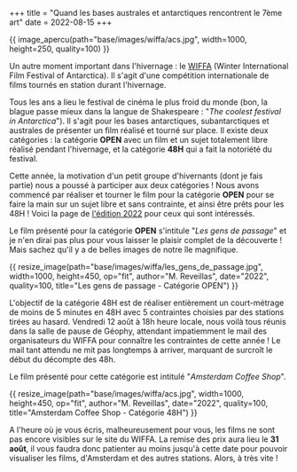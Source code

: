 +++
title = "Quand les bases australes et antarctiques rencontrent le 7ème art"
date = 2022-08-15
+++

{{ image_apercu(path="base/images/wiffa/acs.jpg", width=1000, height=250, quality=100) }}

Un autre moment important dans l'hivernage : le [WIFFA](https://www.wiffa.aq) (Winter International Film Festival of Antarctica). Il s'agit d'une compétition internationale de films tournés en station durant l'hivernage.

<!-- more -->

Tous les ans a lieu le festival de cinéma le plus froid du monde (bon, la blague passe mieux dans la langue de Shakespeare : "*The coolest festival in Antarctica*"). Il s'agit pour les bases antarctiques, subantarctiques et australes de présenter un film réalisé et tourné sur place. Il existe deux catégories : la catégorie **OPEN** avec un film et un sujet totalement libre réalisé pendant l'hivernage, et la catégorie **48H** qui a fait la notoriété du festival.

Cette année, la motivation d'un petit groupe d'hivernants (dont je fais partie) nous a poussé à participer aux deux catégories ! Nous avons commencé par réaliser et tourner le film pour la catégorie **OPEN** pour se faire la main sur un sujet libre et sans contrainte, et ainsi être prêts pour les 48H ! Voici la page de [l'édition 2022](https://www.wiffa.aq/en/edition2022) pour ceux qui sont intéressés.

Le film présenté pour la catégorie **OPEN** s'intitule "*Les gens de passage*" et je n'en dirai pas plus pour vous laisser le plaisir complet de la découverte ! Mais sachez qu'il y a de belles images de notre île magnifique.

{{ resize_image(path="base/images/wiffa/les_gens_de_passage.jpg", width=1000, height=450, op="fit", author="M. Reveillas", date="2022", quality=100, title="Les gens de passage - Catégorie OPEN") }} 

L'objectif de la catégorie 48H est de réaliser entièrement un court-métrage de moins de 5 minutes en 48H avec 5 contraintes choisies par des stations tirées au hasard. Vendredi 12 août à 18h heure locale, nous voilà tous réunis dans la salle de pause de Géophy, attendant impatiemment le mail des organisateurs du WIFFA pour connaître les contraintes de cette année ! Le mail tant attendu ne mit pas longtemps à arriver, marquant de surcroît le début du décompte des 48h.

Le film présenté pour cette catégorie est intitulé "*Amsterdam Coffee Shop*". 

{{ resize_image(path="base/images/wiffa/acs.jpg", width=1000, height=450, op="fit", author="M. Reveillas", date="2022", quality=100, title="Amsterdam Coffee Shop - Catégorie 48H") }} 

A l'heure où je vous écris, malheureusement pour vous, les films ne sont pas encore visibles sur le site du WIFFA. La remise des prix aura lieu le **31 août**, il vous faudra donc patienter au moins jusqu'à cette date pour pouvoir visualiser les films, d'Amsterdam et des autres stations. Alors, à très vite !


